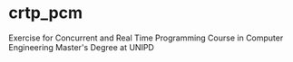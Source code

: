 # crtp_pcm
Exercise for Concurrent and Real Time Programming Course in Computer Engineering Master's Degree at UNIPD

